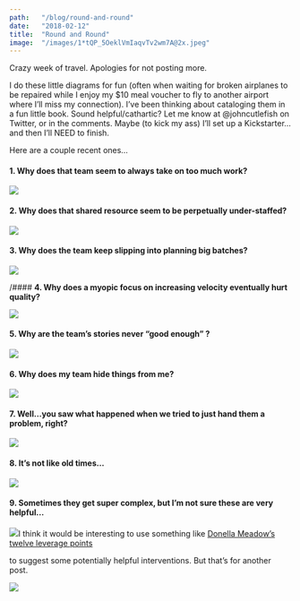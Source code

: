 ```yaml
---
path:	"/blog/round-and-round"
date:	"2018-02-12"
title:	"Round and Round"
image:	"/images/1*tQP_5OeklVmIaqvTv2wm7A@2x.jpeg"
---
```


Crazy week of travel. Apologies for not posting more.

I do these little diagrams for fun (often when waiting for broken airplanes to be repaired while I enjoy my $10 meal voucher to fly to another airport where I’ll miss my connection). I’ve been thinking about cataloging them in a fun little book. Sound helpful/cathartic? Let me know at @johncutlefish on Twitter, or in the comments. Maybe (to kick my ass) I’ll set up a Kickstarter…and then I’ll NEED to finish.

Here are a couple recent ones…

#### **1. Why does that team seem to always take on too much work?**

![](/images/1*tQP_5OeklVmIaqvTv2wm7A@2x.jpeg)

#### **2. Why does that shared resource seem to be perpetually under-staffed?**

![](/images/1*XAYkhUnN6pcD1RrWY-w9iA@2x.jpeg)

#### **3. Why does the team keep slipping into planning big batches?**

![](/images/1*Cr76KXq4ye2tg3d0Dcfipg@2x.jpeg)

/#### **4. Why does a myopic focus on increasing velocity eventually hurt quality?**

![](/images/1*pygjX5-QZ72xV421OzoBvg@2x.jpeg)

#### **5. Why are the team’s stories never “good enough” ?**

![](/images/1*I3I5NNYnpIaOXCZ3NhvQoQ@2x.jpeg)

#### **6. Why does my team hide things from me?**

![](/images/1*SwwX8d-fK7FF7sDQWYovQA@2x.jpeg)

#### 7. Well…you saw what happened when we tried to just hand them a problem, right?

![](/images/1*lTuoFGIb-wMOMdPaMlacbg@2x.jpeg)

#### 8. It’s not like old times…

![](/images/1*ESP_fcfrmxTis752UlsVfA@2x.jpeg)

#### 9. Sometimes they get super complex, but I’m not sure these are very helpful…

![](/images/1*8BvCldlQu1m1LeriLsBcpA@2x.jpeg)I think it would be interesting to use something like [Donella Meadow’s twelve leverage points](https://en.m.wikipedia.org/wiki/Twelve_leverage_points)

 to suggest some potentially helpful interventions. But that’s for another post.

![](/images/1*QLW52Rp4i7I-Ynh-uKzU0Q@2x.jpeg)